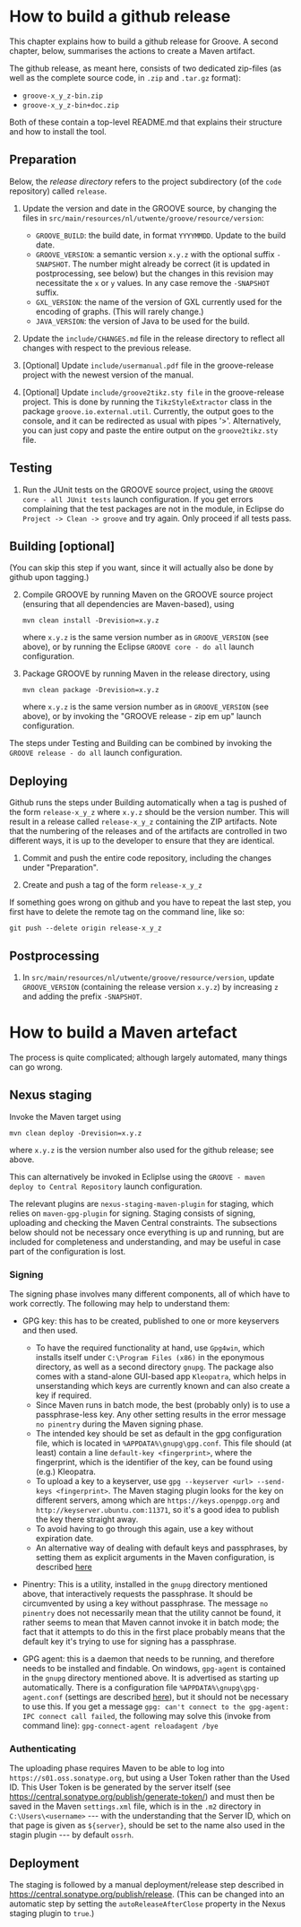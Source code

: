 # How to build a github release

This chapter explains how to build a github release for Groove. A second chapter, below, summarises the actions to create a Maven artifact.

The github release, as meant here, consists of two dedicated zip-files (as well as the complete source code, in `.zip` and `.tar.gz` format):

- `groove-x_y_z-bin.zip`
- `groove-x_y_z-bin+doc.zip`

Both of these contain a top-level README.md that explains their structure and how to install the tool.

## Preparation

Below, the _release directory_ refers to the project subdirectory (of the `code` repository) called `release`.

1. Update the version and date in the GROOVE source, by changing the files in
   `src/main/resources/nl/utwente/groove/resource/version`:

    - `GROOVE_BUILD`: the build date, in format `YYYYMMDD`. Update to the build date.
    - `GROOVE_VERSION`: a semantic version `x.y.z` with the optional suffix `-SNAPSHOT`. The number might already be correct (it is updated in postprocessing, see below) but the changes in this revision may necessitate the `x` or `y` values. In any case remove the `-SNAPSHOT` suffix.
    - `GXL_VERSION`: the name of the version of GXL currently used for the encoding of graphs. (This will rarely change.)
    - `JAVA_VERSION`: the version of Java to be used for the build.  

2. Update the `include/CHANGES.md` file in the release directory
   to reflect all changes with respect to the previous release.

3. [Optional] Update `include/usermanual.pdf` file in the groove-release project with the newest version of the manual.

4. [Optional] Update `include/groove2tikz.sty file` in the groove-release project.
   This is done by running the `TikzStyleExtractor` class in the package
   `groove.io.external.util`. Currently, the output goes to the console, and it
   can be redirected as usual with pipes '>'. Alternatively, you can just copy
   and paste the entire output on the `groove2tikz.sty` file.

## Testing

1. Run the JUnit tests on the GROOVE source project, using the
   `GROOVE core - all JUnit tests` launch configuration.
   If you get errors complaining that the test packages are not in the module,
   in Eclipse do `Project -> Clean -> groove` and try again. Only proceed if all tests pass.

## Building [optional]

(You can skip this step if you want, since it will actually also be done by github upon tagging.)

2. Compile GROOVE by running Maven on the GROOVE source project
   (ensuring that all dependencies are Maven-based), using
   
    `mvn clean install -Drevision=x.y.z`

    where `x.y.z` is the same version number as in `GROOVE_VERSION` (see above),
    or by running the Eclipse `GROOVE core - do all` launch configuration.

3. Package GROOVE by running Maven in the release directory, using

    `mvn clean package -Drevision=x.y.z`

    where `x.y.z` is the same version number as in `GROOVE_VERSION` (see above),
    or by invoking the "GROOVE release - zip em up" launch configuration.

The steps under Testing and Building can be combined by invoking the `GROOVE release - do all`
launch configuration.

## Deploying

Github runs the steps under Building automatically when a tag is pushed of the form `release-x_y_z`
where `x.y.z` should be the version number. This will result in a release called `release-x_y_z`
containing the ZIP artifacts. Note that the numbering of the releases and of the artifacts are controlled
in two different ways, it is up to the developer to ensure that they are identical.

1. Commit and push the entire code repository, including the changes under "Preparation".

2. Create and push a tag of the form `release-x_y_z`

If something goes wrong on github and you have to repeat the last step, you first have to delete the remote tag on the command line, like so:

`git push --delete origin release-x_y_z`

## Postprocessing

1. In `src/main/resources/nl/utwente/groove/resource/version`, update `GROOVE_VERSION`
   (containing the release version `x.y.z`) by increasing `z` and adding the prefix `-SNAPSHOT`.

# How to build a Maven artefact

The process is quite complicated; although largely automated, many things can go wrong.

## Nexus staging

Invoke the Maven target using

`mvn clean deploy -Drevision=x.y.z`

where `x.y.z` is the version number also used for the github release; see above.

This can alternatively be invoked in Ecliplse using the `GROOVE - maven deploy to Central Repository` launch configuration.

The relevant plugins are `nexus-staging-maven-plugin` for staging, which relies on `maven-gpg-plugin` for signing. Staging consists of signing, uploading and checking the Maven Central constraints. The subsections below should not be necessary once everything is up and running, but are included for completeness and understanding, and may be useful in case part of the configuration is lost.


### Signing

The signing phase involves many different components, all of which have to work correctly. The following may help to understand them:

- GPG key: this has to be created, published to one or more keyservers and then used.
    * To have the required functionality at hand, use `Gpg4win`, which installs itself under `C:\Program Files (x86)` in the eponymous directory, as well as a second directory `gnupg`. The package also comes with a stand-alone GUI-based app `Kleopatra`, which helps in unserstanding which keys are currently known and can also create a key if required.
    * Since Maven runs in batch mode, the best (probably only) is to use a passphrase-less key. Any other setting results in the error message `no pinentry` during the Maven signing phase.
    * The intended key should be set as default in the gpg configuration file, which is located in `%APPDATA%\gnupg\gpg.conf`. This file should (at least) contain a line `default-key <fingerprint>`, where the fingerprint, which is the identifier of the key, can be found using (e.g.) Kleopatra.
    * To upload a key to a keyserver, use `gpg --keyserver <url> --send-keys <fingerprint>`. The Maven staging plugin looks for the key on different servers, among which are `https://keys.openpgp.org` and `http://keyserver.ubuntu.com:11371`, so it's a good idea to publish the key there straight away.
    * To avoid having to go through this again, use a key without expiration date.
    * An alternative way of dealing with default keys and passphrases, by setting them as explicit arguments in the Maven configuration, is described [here](https://central.sonatype.org/publish/publish-maven/#gpg-signed-components)

- Pinentry: This is a utility, installed in the `gnupg` directory mentioned above, that interactively requests the passphrase. It should be circumvented by using a key without passphrase. The message `no pinentry` does not necessarily mean that the utility cannot be found, it rather seems to mean that Maven cannot invoke it in batch mode; the fact that it attempts to do this in the first place probably means that the default key it's trying to use for signing has a passphrase.

- GPG agent: this is a daemon that needs to be running, and therefore needs to be installed and findable. On windows, `gpg-agent` is contained in the `gnupg` directory mentioned above. It is advertised as starting up automatically. There is a configuration file `%APPDATA%\gnupg\gpg-agent.conf` (settings are described [here](https://www.gnupg.org/%28it%29/documentation/manuals/gnupg/Agent-Options.html)), but it should not be necessary to use this. If you get a message `gpg: can't connect to the gpg-agent: IPC connect call failed`, the following may solve this (invoke from command line): `gpg-connect-agent reloadagent /bye`

### Authenticating

The uploading phase requires Maven to be able to log into `https://s01.oss.sonatype.org`, but using a User Token rather than the Used ID. This User Token is be generated by the server itself (see <https://central.sonatype.org/publish/generate-token/>) and must then be saved in the Maven `settings.xml` file, which is in the `.m2` directory in `C:\Users\<username>` --- with the understanding that the Server ID, which on that page is given as `${server}`, should be set to the name also used in the stagin plugin --- by default `ossrh`.

## Deployment

The staging is followed by a manual deployment/release step described in <https://central.sonatype.org/publish/release>. (This can be changed into an automatic step by setting the `autoReleaseAfterClose` property in the Nexus staging plugin to `true`.)

